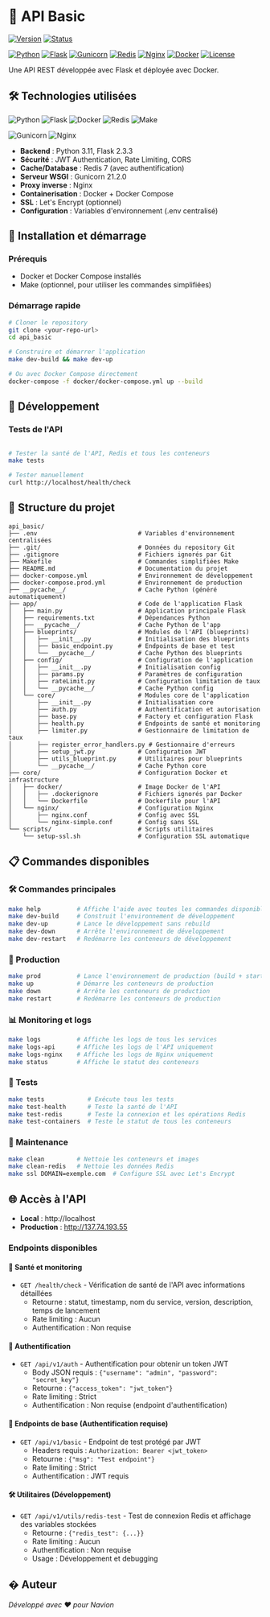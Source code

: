 # 🚀 API Basic

[![Version](https://img.shields.io/badge/Version-1.0.0-brightgreen.svg)]()
[![Status](https://img.shields.io/badge/Status-Active-success.svg)]()

[![Python](https://img.shields.io/badge/Python-3.11-blue.svg)](https://www.python.org/)
[![Flask](https://img.shields.io/badge/Flask-2.3.3-green.svg)](https://flask.palletsprojects.com/)
[![Gunicorn](https://img.shields.io/badge/Gunicorn-21.2.0-yellow.svg)](https://gunicorn.org/)
[![Redis](https://img.shields.io/badge/Redis-7-DC382D?logoColor=white)](https://redis.io/)
[![Nginx](https://img.shields.io/badge/Nginx-Proxy-brightgreen.svg)](https://nginx.org/)
[![Docker](https://img.shields.io/badge/Docker-Enabled-blue.svg)](https://www.docker.com/)
[![License](https://img.shields.io/badge/License-MIT-red.svg)](LICENSE)


Une API REST développée avec Flask et déployée avec Docker.

## 🛠️ Technologies utilisées

![Python](https://img.shields.io/badge/python-3670A0?style=for-the-badge&logo=python&logoColor=ffdd54)
![Flask](https://img.shields.io/badge/flask-%23000.svg?style=for-the-badge&logo=flask&logoColor=white)
![Docker](https://img.shields.io/badge/docker-%230db7ed.svg?style=for-the-badge&logo=docker&logoColor=white)
![Redis](https://img.shields.io/badge/redis-%23DD0031.svg?style=for-the-badge&logo=redis&logoColor=white)
![Make](https://img.shields.io/badge/GNU%20Make-427819.svg?style=for-the-badge&logo=gnu&logoColor=white)

![Gunicorn](https://img.shields.io/badge/gunicorn-%298729.svg?style=for-the-badge&logo=gunicorn&logoColor=white)
![Nginx](https://img.shields.io/badge/nginx-%23009639.svg?style=for-the-badge&logo=nginx&logoColor=white)

- **Backend** : Python 3.11, Flask 2.3.3
- **Sécurité** : JWT Authentication, Rate Limiting, CORS
- **Cache/Database** : Redis 7 (avec authentification)
- **Serveur WSGI** : Gunicorn 21.2.0
- **Proxy inverse** : Nginx
- **Containerisation** : Docker + Docker Compose
- **SSL** : Let's Encrypt (optionnel)
- **Configuration** : Variables d'environnement (.env centralisé)

## 🚀 Installation et démarrage

### Prérequis
- Docker et Docker Compose installés
- Make (optionnel, pour utiliser les commandes simplifiées)

### Démarrage rapide
```bash
# Cloner le repository
git clone <your-repo-url>
cd api_basic

# Construire et démarrer l'application
make dev-build && make dev-up

# Ou avec Docker Compose directement
docker-compose -f docker/docker-compose.yml up --build
```

## 🔧 Développement

### Tests de l'API
```bash

# Tester la santé de l'API, Redis et tous les conteneurs
make tests

# Tester manuellement
curl http://localhost/health/check
```

## 📁 Structure du projet
```
api_basic/
├── .env                            # Variables d'environnement centralisées
├── .git/                           # Données du repository Git
├── .gitignore                      # Fichiers ignorés par Git
├── Makefile                        # Commandes simplifiées Make
├── README.md                       # Documentation du projet
├── docker-compose.yml              # Environnement de développement
├── docker-compose.prod.yml         # Environnement de production
├── __pycache__/                    # Cache Python (généré automatiquement)
├── app/                            # Code de l'application Flask
│   ├── main.py                     # Application principale Flask
│   ├── requirements.txt            # Dépendances Python
│   ├── __pycache__/                # Cache Python de l'app
│   ├── blueprints/                 # Modules de l'API (blueprints)
│   │   ├── __init__.py             # Initialisation des blueprints
│   │   ├── basic_endpoint.py       # Endpoints de base et test
│   │   └── __pycache__/            # Cache Python des blueprints
│   ├── config/                     # Configuration de l'application
│   │   ├── __init__.py             # Initialisation config
│   │   ├── params.py               # Paramètres de configuration
│   │   ├── rateLimit.py            # Configuration limitation de taux
│   │   └── __pycache__/            # Cache Python config
│   └── core/                       # Modules core de l'application
│       ├── __init__.py             # Initialisation core
│       ├── auth.py                 # Authentification et autorisation
│       ├── base.py                 # Factory et configuration Flask
│       ├── health.py               # Endpoints de santé et monitoring
│       ├── limiter.py              # Gestionnaire de limitation de taux
│       ├── register_error_handlers.py # Gestionnaire d'erreurs
│       ├── setup_jwt.py            # Configuration JWT
│       ├── utils_blueprint.py      # Utilitaires pour blueprints
│       └── __pycache__/            # Cache Python core
├── core/                           # Configuration Docker et infrastructure
│   ├── docker/                     # Image Docker de l'API
│   │   ├── .dockerignore           # Fichiers ignorés par Docker
│   │   └── Dockerfile              # Dockerfile pour l'API
│   └── nginx/                      # Configuration Nginx
│       ├── nginx.conf              # Config avec SSL
│       └── nginx-simple.conf       # Config sans SSL
└── scripts/                        # Scripts utilitaires
    └── setup-ssl.sh                # Configuration SSL automatique
```

## 📋 Commandes disponibles

### 🛠️ Commandes principales
```bash
make help          # Affiche l'aide avec toutes les commandes disponibles
make dev-build     # Construit l'environnement de développement
make dev-up        # Lance le développement sans rebuild
make dev-down      # Arrête l'environnement de développement
make dev-restart   # Redémarre les conteneurs de développement
```

### 🚀 Production
```bash
make prod          # Lance l'environnement de production (build + start)
make up            # Démarre les conteneurs de production
make down          # Arrête les conteneurs de production
make restart       # Redémarre les conteneurs de production
```

### 📊 Monitoring et logs
```bash
make logs          # Affiche les logs de tous les services
make logs-api      # Affiche les logs de l'API uniquement
make logs-nginx    # Affiche les logs de Nginx uniquement
make status        # Affiche le statut des conteneurs
```

### 🧪 Tests
```bash
make tests            # Exécute tous les tests 
make test-health      # Teste la santé de l'API
make test-redis       # Teste la connexion et les opérations Redis
make test-containers  # Teste le statut de tous les conteneurs
```

### 🧹 Maintenance
```bash
make clean         # Nettoie les conteneurs et images
make clean-redis   # Nettoie les données Redis
make ssl DOMAIN=exemple.com  # Configure SSL avec Let's Encrypt
```

## 🌐 Accès à l'API

- **Local** : http://localhost
- **Production** : http://137.74.193.55

### Endpoints disponibles

#### 🏥 Santé et monitoring
- `GET /health/check` - Vérification de santé de l'API avec informations détaillées
  - Retourne : statut, timestamp, nom du service, version, description, temps de lancement
  - Rate limiting : Aucun
  - Authentification : Non requise

#### 🔐 Authentification  
- `GET /api/v1/auth` - Authentification pour obtenir un token JWT
  - Body JSON requis : `{"username": "admin", "password": "secret_key"}`
  - Retourne : `{"access_token": "jwt_token"}`
  - Rate limiting : Strict
  - Authentification : Non requise (endpoint d'authentification)

#### 🧪 Endpoints de base (Authentification requise)
- `GET /api/v1/basic` - Endpoint de test protégé par JWT
  - Headers requis : `Authorization: Bearer <jwt_token>`
  - Retourne : `{"msg": "Test endpoint"}`
  - Rate limiting : Strict
  - Authentification : JWT requis

#### 🛠️ Utilitaires (Développement)
- `GET /api/v1/utils/redis-test` - Test de connexion Redis et affichage des variables stockées
  - Retourne : `{"redis_test": {...}}`
  - Rate limiting : Aucun
  - Authentification : Non requise
  - Usage : Développement et debugging

## � Auteur

*Développé avec ❤️ pour Navion*
